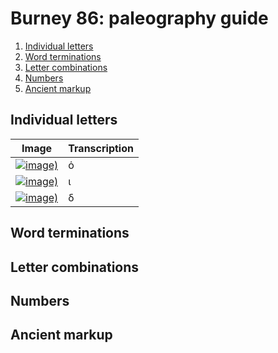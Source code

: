 # Burney 86: paleography guide


1. [Individual letters](#individual-letters)
1. [Word terminations](#letter-combinations)
1. [Letter combinations](#letter-combinations)
1. [Numbers](#numbers)
1. [Ancient markup](#ancient-markup)


## Individual letters

| Image | Transcription |
| --- | --- | 
| [![image)](http://www.homermultitext.org/iipsrv?IIIF=/project/homer/pyramidal/deepzoom/citebl/burney86imgs/v1/burney_ms_86_f028v.tif/pct:33.63,60.37,3.3,3.757/30,/0/default.jpg)](http://www.homermultitext.org/ict2/?urn=urn:cite2:citebl:burney86imgs.v1:burney_ms_86_f028v@0.3363,0.6037,0.03300,0.03757) | ὁ |
| [![image)](http://www.homermultitext.org/iipsrv?IIIF=/project/homer/pyramidal/deepzoom/citebl/burney86imgs/v1/burney_ms_86_f028v.tif/pct:36.71,61.69,0.704,1.086/30,/0/default.jpg)](http://www.homermultitext.org/ict2/?urn=urn:cite2:citebl:burney86imgs.v1:burney_ms_86_f028v@0.3671,0.6169,0.007039,0.01086) | ι |
| [![image)](http://www.homermultitext.org/iipsrv?IIIF=/project/homer/pyramidal/deepzoom/citebl/burney86imgs/v1/burney_ms_86_f028v.tif/pct:37.66,61.28,1.1,1.62/30,/0/default.jpg)](http://www.homermultitext.org/ict2/?urn=urn:cite2:citebl:burney86imgs.v1:burney_ms_86_f028v@0.3766,0.6128,0.01100,0.01620) | δ |

## Word terminations

## Letter combinations

## Numbers

## Ancient markup